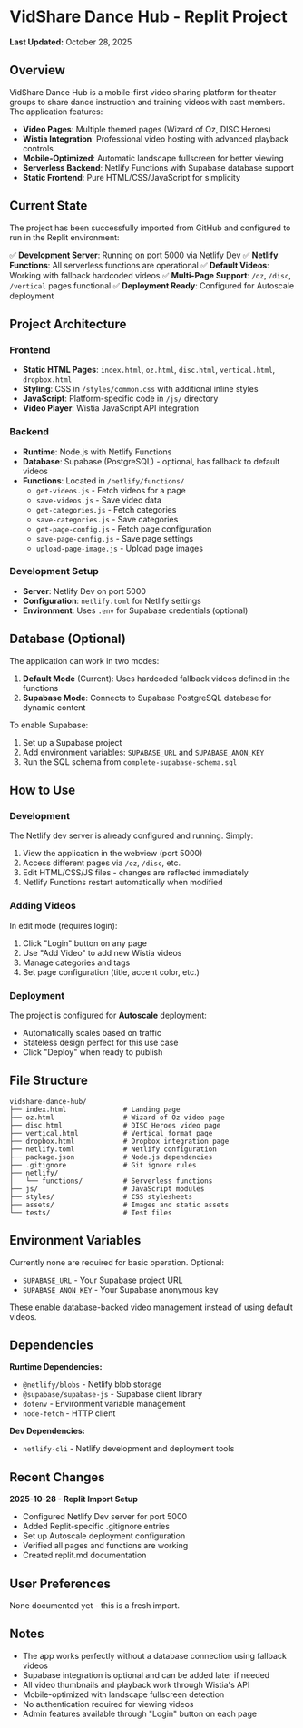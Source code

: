 # VidShare Dance Hub - Replit Project

**Last Updated:** October 28, 2025

## Overview

VidShare Dance Hub is a mobile-first video sharing platform for theater groups to share dance instruction and training videos with cast members. The application features:

- **Video Pages**: Multiple themed pages (Wizard of Oz, DISC Heroes)
- **Wistia Integration**: Professional video hosting with advanced playback controls
- **Mobile-Optimized**: Automatic landscape fullscreen for better viewing
- **Serverless Backend**: Netlify Functions with Supabase database support
- **Static Frontend**: Pure HTML/CSS/JavaScript for simplicity

## Current State

The project has been successfully imported from GitHub and configured to run in the Replit environment:

✅ **Development Server**: Running on port 5000 via Netlify Dev
✅ **Netlify Functions**: All serverless functions are operational
✅ **Default Videos**: Working with fallback hardcoded videos
✅ **Multi-Page Support**: `/oz`, `/disc`, `/vertical` pages functional
✅ **Deployment Ready**: Configured for Autoscale deployment

## Project Architecture

### Frontend
- **Static HTML Pages**: `index.html`, `oz.html`, `disc.html`, `vertical.html`, `dropbox.html`
- **Styling**: CSS in `/styles/common.css` with additional inline styles
- **JavaScript**: Platform-specific code in `/js/` directory
- **Video Player**: Wistia JavaScript API integration

### Backend
- **Runtime**: Node.js with Netlify Functions
- **Database**: Supabase (PostgreSQL) - optional, has fallback to default videos
- **Functions**: Located in `/netlify/functions/`
  - `get-videos.js` - Fetch videos for a page
  - `save-videos.js` - Save video data
  - `get-categories.js` - Fetch categories
  - `save-categories.js` - Save categories
  - `get-page-config.js` - Fetch page configuration
  - `save-page-config.js` - Save page settings
  - `upload-page-image.js` - Upload page images

### Development Setup
- **Server**: Netlify Dev on port 5000
- **Configuration**: `netlify.toml` for Netlify settings
- **Environment**: Uses `.env` for Supabase credentials (optional)

## Database (Optional)

The application can work in two modes:

1. **Default Mode** (Current): Uses hardcoded fallback videos defined in the functions
2. **Supabase Mode**: Connects to Supabase PostgreSQL database for dynamic content

To enable Supabase:
1. Set up a Supabase project
2. Add environment variables: `SUPABASE_URL` and `SUPABASE_ANON_KEY`
3. Run the SQL schema from `complete-supabase-schema.sql`

## How to Use

### Development
The Netlify dev server is already configured and running. Simply:
1. View the application in the webview (port 5000)
2. Access different pages via `/oz`, `/disc`, etc.
3. Edit HTML/CSS/JS files - changes are reflected immediately
4. Netlify Functions restart automatically when modified

### Adding Videos
In edit mode (requires login):
1. Click "Login" button on any page
2. Use "Add Video" to add new Wistia videos
3. Manage categories and tags
4. Set page configuration (title, accent color, etc.)

### Deployment
The project is configured for **Autoscale** deployment:
- Automatically scales based on traffic
- Stateless design perfect for this use case
- Click "Deploy" when ready to publish

## File Structure

```
vidshare-dance-hub/
├── index.html              # Landing page
├── oz.html                 # Wizard of Oz video page
├── disc.html               # DISC Heroes video page
├── vertical.html           # Vertical format page
├── dropbox.html            # Dropbox integration page
├── netlify.toml            # Netlify configuration
├── package.json            # Node.js dependencies
├── .gitignore              # Git ignore rules
├── netlify/
│   └── functions/          # Serverless functions
├── js/                     # JavaScript modules
├── styles/                 # CSS stylesheets
├── assets/                 # Images and static assets
└── tests/                  # Test files

```

## Environment Variables

Currently none are required for basic operation. Optional:

- `SUPABASE_URL` - Your Supabase project URL
- `SUPABASE_ANON_KEY` - Your Supabase anonymous key

These enable database-backed video management instead of using default videos.

## Dependencies

**Runtime Dependencies:**
- `@netlify/blobs` - Netlify blob storage
- `@supabase/supabase-js` - Supabase client library
- `dotenv` - Environment variable management
- `node-fetch` - HTTP client

**Dev Dependencies:**
- `netlify-cli` - Netlify development and deployment tools

## Recent Changes

**2025-10-28 - Replit Import Setup**
- Configured Netlify Dev server for port 5000
- Added Replit-specific .gitignore entries
- Set up Autoscale deployment configuration
- Verified all pages and functions are working
- Created replit.md documentation

## User Preferences

None documented yet - this is a fresh import.

## Notes

- The app works perfectly without a database connection using fallback videos
- Supabase integration is optional and can be added later if needed
- All video thumbnails and playback work through Wistia's API
- Mobile-optimized with landscape fullscreen detection
- No authentication required for viewing videos
- Admin features available through "Login" button on each page
